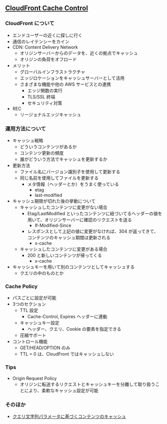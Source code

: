 ## [CloudFront Cache Control](https://www.youtube.com/watch?v=acdiWZK2Z0Y&list=PLzWGOASvSx6FIwIC2X1nObr1KcMCBBlqY&index=24&ab_channel=AmazonWebServicesJapan%E5%85%AC%E5%BC%8F)

### CloudFront について

- エンドユーザーの近くに探しに行く
- 通信のレイテンシーをカイン
- CDN: Content Delivery Network
  - オリジンサーバーからのデータを、近くの拠点でキャッシュ
  - オリジンの負荷をオフロード
- メリット
  - グローバルインフラストラクチャ
  - エッジロケーションをキャッシュサーバーとして活用
  - さまざまな機能や他の AWS サービスとの連携
    - エッジ関数の実行
    - TLS/SSL 終端
    - セキュリティ対策
- REC
  - リージョナルエッジキャッシュ

### 運用方法について

- キャッシュ戦略
  - どういうコンテンツがあるか
  - コンテンツ更新の頻度
  - 誰がどういう方法でキャッシュを更新するか
- 更新方法
  - ファイル名にバージョン識別子を使用して更新する
  - 同じ名前を使用してファイルを更新する
    - メタ情報（ヘッダーとか）をうまく使っている
      - etag
      - last-modified
- キャッシュ期限が切れた後の挙動について
  - キャッシュしたコンテンツに変更がない場合
    - Etag/LastModified といったコンテンツに紐づいてるヘッダーの値を用いて、オリジンサーバーに確認のリクエストを送る
      - If-Modified-Since
    - レスポンスとして上記の値に変更がなければ、304 が返ってきて、コンテンツのキャッシュ期間は更新される
      - x-cache
  - キャッシュしたコンテンツに変更がある場合
    - 200 と新しいコンテンツが帰ってくる
      - x-cache
- キャッシュキーを用いて別のコンテンツとしてキャッシュする
  - クエリの中のものとか

### Cache Policy

- パスごとに設定が可能
- 3つのセクション
  - TTL 設定
    - Cache-Control, Expires ヘッダーに連動
  - キャッシュキー設定
    - ヘッダー、クエリ、Cookie の要素を指定できる
  - 圧縮サポート
- コントロール機能
  - GET/HEAD/OPTION のみ
  - TTL = 0 は、CloudFront ではキャッシュしない

### Tips

- Origin Request Policy
  - オリジンに転送するリクエストとキャッシュキーを分離して取り扱うことにより、柔軟なキャッシュ設定が可能

### そのほか

- [クエリ文字列パラメータに基づくコンテンツのキャッシュ](https://docs.aws.amazon.com/ja_jp/AmazonCloudFront/latest/DeveloperGuide/QueryStringParameters.html)
